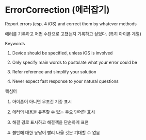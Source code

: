 # ErrorCorrection (에러잡기)
Report errors (esp. 4 iOS) and correct them by whatever methods

에러를 기록하고 어떤 수단으로 고쳤는지 기록하고 싶었다. (특히 아이폰 계열)

Keywords

1. Device should be specified, unless iOS is involved

2. Only specify main words to postulate what your error could be

3. Refer reference and simplify your solution

4. Never expect fast response to your natural questions

핵심어

1. 아이폰이 아니면 무조건 기종 표시

2. 에러의 내용을 유추할 수 있는 주요 단어만 표시

3. 해결 경로 표시하고 해결책을 단순하게 표현 

4. 불만에 대한 응답이 빨리 나올 것은 기대할 수 없음 
